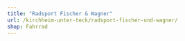 ```yaml
---
title: "Radsport Fischer & Wagner"
url: /kirchheim-unter-teck/radsport-fischer-und-wagner/
shop: Fahrrad
---
```

